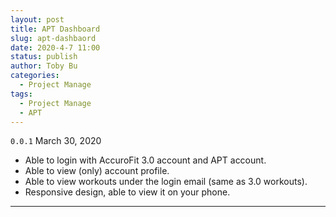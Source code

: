 ```yaml
---
layout: post
title: APT Dashboard
slug: apt-dashbaord
date: 2020-4-7 11:00
status: publish
author: Toby Bu
categories:
  - Project Manage
tags:
  - Project Manage
  - APT
---
```


`0.0.1` March 30, 2020
- Able to login with AccuroFit 3.0 account and APT account.
- Able to view (only) account profile.
- Able to view workouts under the login email (same as 3.0 workouts).
- Responsive design, able to view it on your phone.

---- 

